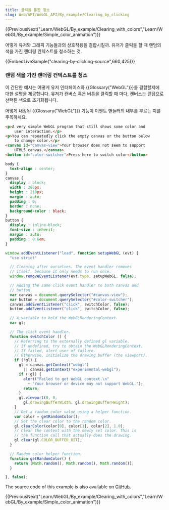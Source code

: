 ```yaml
---
title: 클릭을 통한 청소
slug: Web/API/WebGL_API/By_example/Clearing_by_clicking
---
```

{{PreviousNext("Learn/WebGL/By_example/Clearing_with_colors","Learn/WebGL/By_example/Simple_color_animation")}}

어떻게 유저와 그래픽 기능들과의 상호작용을 결합시킬까. 유저가 클릭을 할 때 랜덤의 색을 가진 랜더링 컨텍스트를 청소하는 것.

{{EmbedLiveSample("clearing-by-clicking-source",660,425)}}

### 랜덤 색을 가진 랜더링 컨텍스트를 청소

이 간단한 예시는 어떻게 유저 인터페이스와 {{Glossary("WebGL")}}를 결합할지에 대한 설명을 제공합니다. 유저가 캔버스 혹은 버튼을 클릭할 때 마다, 캔버스는 랜덤으로 선택된 색으로 초기화됩니다.

어떻게 내장된 {{Glossary("WebGL")}} 기능이 이벤트 핸들러의 내부를 부르는 지를 주목하세요.

```html
<p>A very simple WebGL program that still shows some color and
    user interaction.</p>
<p>You can repeatedly click the empty canvas or the button below
    to change color.</p>
<canvas id="canvas-view">Your browser does not seem to support
    HTML5 canvas.</canvas>
<button id="color-switcher">Press here to switch color</button>
```

```css
body {
  text-align : center;
}
canvas {
  display : block;
  width : 280px;
  height : 210px;
  margin : auto;
  padding : 0;
  border : none;
  background-color : black;
}
button {
  display : inline-block;
  font-size : inherit;
  margin : auto;
  padding : 0.6em;
}
```

```js
window.addEventListener("load", function setupWebGL (evt) {
  "use strict"

  // Cleaning after ourselves. The event handler removes
  // itself, because it only needs to run once.
  window.removeEventListener(evt.type, setupWebGL, false);

  // Adding the same click event handler to both canvas and
  // button.
  var canvas = document.querySelector("#canvas-view");
  var button = document.querySelector("#color-switcher");
  canvas.addEventListener("click", switchColor, false);
  button.addEventListener("click", switchColor, false);

  // A variable to hold the WebGLRenderingContext.
  var gl;

  // The click event handler.
  function switchColor () {
    // Referring to the externally defined gl variable.
    // If undefined, try to obtain the WebGLRenderingContext.
    // If failed, alert user of failure.
    // Otherwise, initialize the drawing buffer (the viewport).
    if (!gl) {
      gl = canvas.getContext("webgl")
        || canvas.getContext("experimental-webgl");
      if (!gl) {
        alert("Failed to get WebGL context.\n"
          + "Your browser or device may not support WebGL.");
        return;
      }
      gl.viewport(0, 0,
        gl.drawingBufferWidth, gl.drawingBufferHeight);
    }
    // Get a random color value using a helper function.
    var color = getRandomColor();
    // Set the clear color to the random color.
    gl.clearColor(color[0], color[1], color[2], 1.0);
    // Clear the context with the newly set color. This is
    // the function call that actually does the drawing.
    gl.clear(gl.COLOR_BUFFER_BIT);
  }

  // Random color helper function.
  function getRandomColor() {
    return [Math.random(), Math.random(), Math.random()];
  }

}, false);
```

The source code of this example is also available on [GitHub](https://github.com/idofilin/webgl-by-example/tree/master/clearing-by-clicking).

{{PreviousNext("Learn/WebGL/By_example/Clearing_with_colors","Learn/WebGL/By_example/Simple_color_animation")}}
